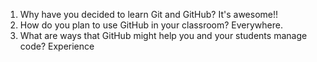 1. Why have you decided to learn Git and GitHub?
It's awesome!!
2. How do you plan to use GitHub in your classroom?
Everywhere.
3. What are ways that GitHub might help you and your students manage code?
Experience
